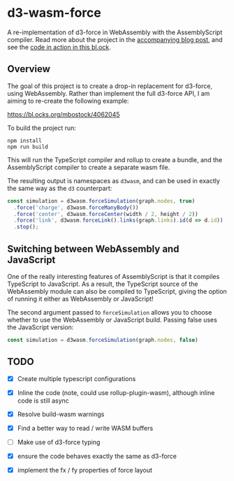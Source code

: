 # d3-wasm-force

A re-implementation of d3-force in WebAssembly with the AssemblyScript compiler. Read more about the project in the [accompanying blog post](http://blog.scottlogic.com/2017/10/30/migrating-d3-force-layout-to-webassembly.html), and see the [code in action in this bl.ock](https://bl.ocks.org/ColinEberhardt/6ceb7ca74aabac9c8534d7120d31b382).

## Overview

The goal of this project is to create a drop-in replacement for d3-force, using WebAssembly. Rather than implement the full d3-force API, I am aiming to re-create the following example:

https://bl.ocks.org/mbostock/4062045

To build the project run:

```
npm install
npm run build
```

This will run the TypeScript compiler and rollup to create a bundle, and the AssemblyScript compiler to create a separate wasm file.

The resulting output is namespaces as `d3wasm`, and can be used in exactly the same way as the `d3` counterpart:

~~~javascript
const simulation = d3wasm.forceSimulation(graph.nodes, true)
  .force('charge', d3wasm.forceManyBody())
  .force('center', d3wasm.forceCenter(width / 2, height / 2))
  .force('link', d3wasm.forceLink().links(graph.links).id(d => d.id))
  .stop();
~~~

## Switching between WebAssembly and JavaScript

One of the really interesting features of AssemblyScript is that it compiles TypeScript to JavaScript. As a result, the TypeScript source of the WebAssembly module can also be compiled to TypeScript, giving the option of running it either as WebAssembly or JavaScript!

The second argument passed to `forceSimulation` allows you to choose whether to use the WebAssembly or JavaScript build. Passing false uses the JavaScript version:

~~~javascript
const simulation = d3wasm.forceSimulation(graph.nodes, false)
~~~

## TODO

- [x] Create multiple typescript configurations
- [x] Inline the code (note, could use rollup-plugin-wasm), although inline code is still async
- [x] Resolve build-wasm warnings
- [x] Find a better way to read / write WASM buffers
- [ ] Make use of d3-force typing
- [x] ensure the code behaves exactly the same as d3-force
- [x] implement the fx / fy properties of force layout

